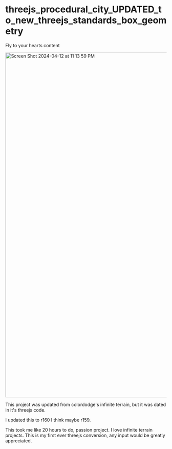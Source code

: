 # threejs_procedural_city_UPDATED_to_new_threejs_standards_box_geometry

Fly to your hearts content

<img width="1076" alt="Screen Shot 2024-04-12 at 11 13 59 PM" src="https://github.com/djbritt/threejs_webgl_procedural_infinite_city_UPDATED_to_new_threejs_standards_box_geometry/assets/28036018/d62c4964-bda5-48f9-bc44-f6630f9ec476">

This project was updated from colordodge's infinite terrain, but it was dated in it's threejs code.

I updated this to r160 I think maybe r159.

This took me like 20 hours to do, passion project. I love infinite terrain projects. This is my first ever threejs conversion, any input would be greatly appreciated.
